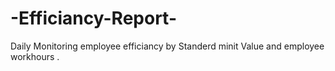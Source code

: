 # -Efficiancy-Report-
Daily Monitoring  employee  efficiancy   by  Standerd minit Value  and  employee workhours .
